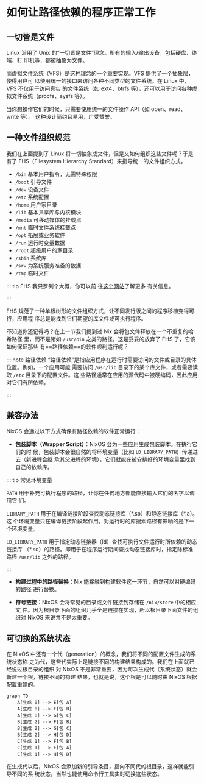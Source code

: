 # 如何让路径依赖的程序正常工作

## 一切皆是文件

Linux 沿用了 Unix 的“一切皆是文件”理念。所有的输入/输出设备，包括硬盘、终端、打
印机等，都被抽象为文件。

而虚拟文件系统（VFS）是这种理念的一个重要实现。VFS 提供了一个抽象层，使得用户可
以使用统一的接口来访问各种不同类型的文件系统。在 Linux 中，VFS 不仅用于访问真实
的文件系统（如 ext4、btrfs 等），还可以用于访问各种虚拟文件系统（procfs、sysfs
等）。

当你想操作它们的时候，只需要使用统一的文件操作 API（如 open、read、write 等）。
这种设计简约且易用，广受赞誉。

## 一种文件组织规范

我们在上面提到了 Linux 将一切抽象成文件，但是又如何组织这些文件呢？于是有了
FHS（Filesystem Hierarchy Standard）来指导统一的文件组织方式。

- `/bin` 基本用户指令，无需特殊权限
- `/boot` 引导文件
- `/dev` 设备文件
- `/etc` 系统配置
- `/home` 用户家目录
- `/lib` 基本共享库与内核模块
- `/media` 可移动媒体的挂载点
- `/mnt` 临时文件系统挂载点
- `/opt` 拓展或业务软件
- `/run` 运行时变量数据
- `/root` 超级用户的家目录
- `/sbin` 系统库
- `/srv` 为系统服务准备的数据
- `/tmp` 临时文件

<!-- prettier-ignore -->
::: tip FHS
我只罗列个大概，你可以前
往[这个网站](https://refspecs.linuxfoundation.org/FHS_3.0/fhs/ch03.html)了解更多
有关信息。

<!-- prettier-ignore -->
:::

FHS 规范了一种单根树形的文件组织方式，让不同发行版之间的程序移植变得可行，应用程
序总是能找到它们期望的库文件或可执行程序。

不知道你还记得吗？在上一节我们提到过 Nix 会将包文件释放在一个不重复的哈希路径
里，而不是诸如 `/usr/bin` 之类的路径，这是妥妥的放弃了 FHS 了，它该如何保证那些
有==路径依赖==的软件顺利运行呢？

<!-- prettier-ignore -->
::: note 路径依赖
“路径依赖”是指应用程序在运行时需要访问的文件或目录的具体位置。例如，一个应用可能
需要访问 `/usr/lib` 目录下的某个库文件，或者需要读取 `/etc` 目录下的配置文件。这
些路径通常在应用的源代码中被硬编码，因此应用对它们有所依赖。

<!-- prettier-ignore -->
:::

## 兼容办法

NixOS 会通过以下方式确保有路径依赖的软件正常运行：

- **包装脚本（Wrapper Script）**：NixOS 会为一些应用生成包装脚本。在执行它们的时
  候，包装脚本会很自然的将环境变量（比如 `LD_LIBRARY_PATH`）传递进去（新进程会继
  承其父进程的环境），它们就能在被安排好的环境变量里找到自己的依赖库。

<!-- prettier-ignore -->
  ::: tip 常见环境变量

`PATH` 用于补充可执行程序的路径，让你在任何地方都能直接输入它们的名字以调用它
们。

`LIBRARY_PATH` 用于在编译链接阶段查找动态链接库（\*.so）和静态链接库（\*.a）。这
个环境变量只在编译链接阶段起作用，对运行时的库搜索路径有影响的是下一个环境变量。

`LD_LIBRARY_PATH` 用于指定动态链接器（ld）查找可执行文件运行时所依赖的动态链接库
（\*.so）的路径。即用于在程序运行期间查找动态链接库时，指定除标准路径 `/usr/lib`
之外的路径。

<!-- prettier-ignore -->
  :::

- **构建过程中的路径替换**：Nix 能接触到构建软件这一环节，自然可以对硬编码的路径
  进行替换。

- **符号链接**：NixOS 会将常见的目录或文件链接到存储在 `/nix/store` 中的相应文
  件。因为根目录下面的组织几乎全是链接在实现，所以根目录下面文件的组织对 NixOS
  来说并不是太重要。

## 可切换的系统状态

在 NixOS 中还有一个代（generation）的概念，我们将不同的配置文件生成的系统状态称
之为代，这些代实际上是链接不同的构建结果构成的。我们在上面就已经说过根目录的组织
对 NixOS 不是非常重要，因为每次生成代（系统状态）就会新建一个根，链接不同的构建
结果，也就是说，这个根是可以随时由 NixOS 根据配置重建的。

```mermaid
graph TD
    A[生成 0] --> E[包 A]
    A[生成 0] --> F[包 B]
    A[生成 0] --> G[包 C]
    B[生成 2] --> F[包 B]
    B[生成 2] --> G[包 C]
    B[生成 2] --> H[包 D]
    C[生成 1] --> F[包 B]
    C[生成 1] --> E[包 A]
    C[生成 1] --> H[包 D]
```

在生成代以后，NixOS 会添加新的引导条目，指向不同代的根目录，这样就能引导不同的系
统状态。当然也能使用命令行工具实时切换这些状态。
